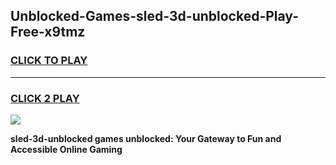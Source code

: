 
## Unblocked-Games-sled-3d-unblocked-Play-Free-x9tmz
<h3>
<a href="https://premium76.site?title=sled-3d-unblocked&ref=21A">CLICK TO PLAY</a></h3>
<hr>

<h3>
<a href="https://premium76.site?title=sled-3d-unblocked&ref=21A">CLICK 2 PLAY</a>
  
</h3>

<a href="https://premium76.site?title=sled-3d-unblocked&ref=21A"><img src="https://clearcache.store/games.png"></a>


**sled-3d-unblocked games unblocked: Your Gateway to Fun and Accessible Online Gaming**
